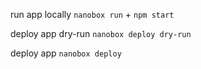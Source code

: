 run app locally
`nanobox run` + `npm start`

deploy app dry-run
`nanobox deploy dry-run`

deploy app
`nanobox deploy`
